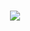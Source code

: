<h1 align="center"><img src="https://readme-typing-svg.demolab.com?font=Poppins&weight=600&pause=1000&color=8A0FF7&background=FFB72A00&random=false&width=435&lines=Hi%2C+I+am+a+Junior+web+developer)](https://git.io/typing-svg"></h1>